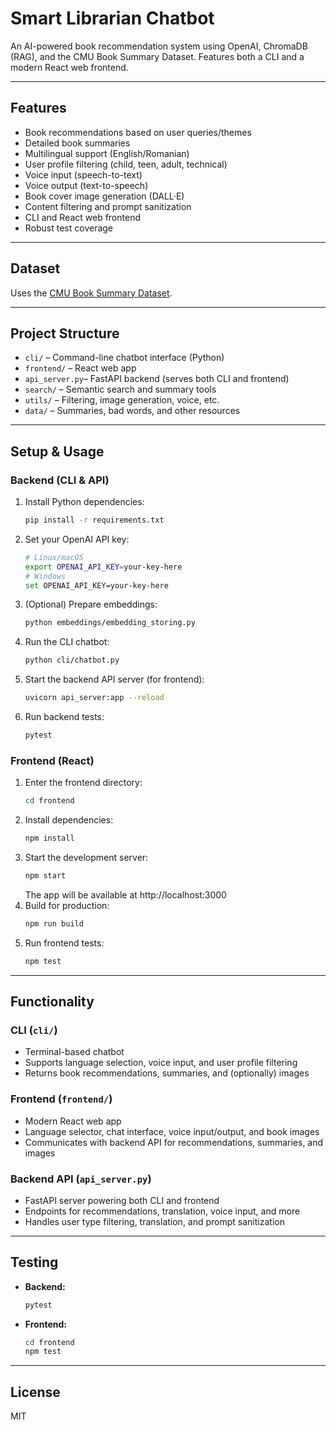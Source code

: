 # Smart Librarian Chatbot

An AI-powered book recommendation system using OpenAI, ChromaDB (RAG), and the CMU Book Summary Dataset. Features both a CLI and a modern React web frontend.

---

## Features
- Book recommendations based on user queries/themes
- Detailed book summaries
- Multilingual support (English/Romanian)
- User profile filtering (child, teen, adult, technical)
- Voice input (speech-to-text)
- Voice output (text-to-speech)
- Book cover image generation (DALL·E)
- Content filtering and prompt sanitization
- CLI and React web frontend
- Robust test coverage

---

## Dataset
Uses the [CMU Book Summary Dataset](https://www.kaggle.com/datasets/ymaricar/cmu-book-summary-dataset).

---

## Project Structure
- `cli/`         – Command-line chatbot interface (Python)
- `frontend/`    – React web app
- `api_server.py`– FastAPI backend (serves both CLI and frontend)
- `search/`      – Semantic search and summary tools
- `utils/`       – Filtering, image generation, voice, etc.
- `data/`        – Summaries, bad words, and other resources

---

## Setup & Usage

### Backend (CLI & API)
1. Install Python dependencies:
   ```sh
   pip install -r requirements.txt
   ```
2. Set your OpenAI API key:
   ```sh
   # Linux/macOS
   export OPENAI_API_KEY=your-key-here
   # Windows
   set OPENAI_API_KEY=your-key-here
   ```
3. (Optional) Prepare embeddings:
   ```sh
   python embeddings/embedding_storing.py
   ```
4. Run the CLI chatbot:
   ```sh
   python cli/chatbot.py
   ```
5. Start the backend API server (for frontend):
   ```sh
   uvicorn api_server:app --reload
   ```
6. Run backend tests:
   ```sh
   pytest
   ```

### Frontend (React)
1. Enter the frontend directory:
   ```sh
   cd frontend
   ```
2. Install dependencies:
   ```sh
   npm install
   ```
3. Start the development server:
   ```sh
   npm start
   ```
   The app will be available at http://localhost:3000
4. Build for production:
   ```sh
   npm run build
   ```
5. Run frontend tests:
   ```sh
   npm test
   ```

---

## Functionality

### CLI (`cli/`)
- Terminal-based chatbot
- Supports language selection, voice input, and user profile filtering
- Returns book recommendations, summaries, and (optionally) images

### Frontend (`frontend/`)
- Modern React web app
- Language selector, chat interface, voice input/output, and book images
- Communicates with backend API for recommendations, summaries, and images

### Backend API (`api_server.py`)
- FastAPI server powering both CLI and frontend
- Endpoints for recommendations, translation, voice input, and more
- Handles user type filtering, translation, and prompt sanitization

---

## Testing
- **Backend:**
  ```sh
  pytest
  ```
- **Frontend:**
  ```sh
  cd frontend
  npm test
  ```

---

## License
MIT
